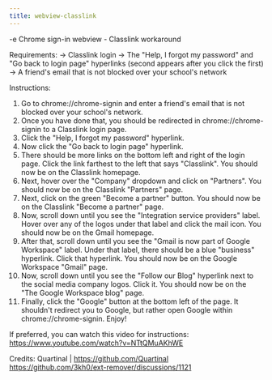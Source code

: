 ```yaml
---
title: webview-classlink
---
```


-e 
Chrome sign-in webview - Classlink workaround

Requirements:
-> Classlink login
-> The "Help, I forgot my password" and "Go back to login page" hyperlinks (second appears after you click the first)
-> A friend's email that is not blocked over your school's network

Instructions:
1. Go to chrome://chrome-signin and enter a friend's email that is not blocked over your school's network.
2. Once you have done that, you should be redirected in chrome://chrome-signin to a Classlink login page.
3. Click the "Help, I forgot my password" hyperlink.
4. Now click the "Go back to login page" hyperlink.
5. There should be more links on the bottom left and right of the login page. Click the link farthest to the left that says "Classlink". You should now be on the Classlink homepage.
6. Next, hover over the "Company" dropdown and click on "Partners". You should now be on the Classlink "Partners" page.
7. Next, click on the green "Become a partner" button. You should now be on the Classlink "Become a partner" page.
8. Now, scroll down until you see the "Integration service providers" label. Hover over any of the logos under that label and click the mail icon. You should now be on the Gmail homepage.
9. After that, scroll down until you see the "Gmail is now part of Google Workspace" label. Under that label, there should be a blue "business" hyperlink. Click that hyperlink. You should now be on the Google Workspace "Gmail" page.
10. Now, scroll down until you see the "Follow our Blog" hyperlink next to the social media company logos. Click it. You should now be on the "The Google Workspace blog" page.
11. Finally, click the "Google" button at the bottom left of the page. It shouldn't redirect you to Google, but rather open Google within chrome://chrome-signin. Enjoy!

If preferred, you can watch this video for instructions: https://www.youtube.com/watch?v=NTtQMuAKhWE

Credits:
Quartinal | https://github.com/Quartinal
https://github.com/3kh0/ext-remover/discussions/1121
